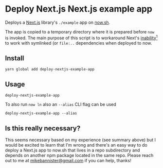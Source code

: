 # Deploy Next.js Next.js example app

Deploys a [Next.js](https://nextjs.org/docs) library's `./example` app on [now.sh](https://zeit.co/docs).

The app is copied to a temporary directory where it is prepared before `now` is invoked. The main purpose of this script is to workaround Next's <a href='#is-this-really-necessary'>inability<sup>1</sup></a> to work with symlinked (or `file:..` dependencies when deployed to now.


## Install

```Shell
yarn global add deploy-nextjs-example-app
```

## Usage

```Shell
deploy-nextjs-example-app
```

To also run `now ln` also an `--alias` CLI flag can be used

```Shell
deploy-nextjs-example-app --alias
```

## Is this really necessary?

This seems necessary based on my experience (see summary above) but I would be excited to learn that I'm wrong and there's an easy way to do deploy a Next.js app to now.sh that lives in a repo subdirectory and depends on another npm package located in the same repo. Please reach out to me at mikebannister@gmail.com if you can help, thanks!
